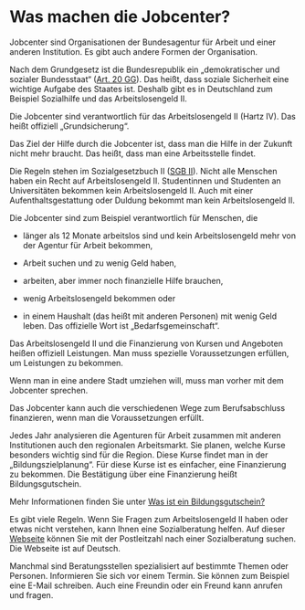 # Was machen die Jobcenter?

Jobcenter sind Organisationen der Bundesagentur für Arbeit und einer anderen Institution. Es gibt auch andere Formen der Organisation.

Nach dem Grundgesetz ist die Bundesrepublik ein „demokratischer und sozialer Bundesstaat“ \([Art. 20 GG](http://www.gesetze-im-internet.de/gg/art_20.html)\). Das heißt, dass soziale Sicherheit eine wichtige Aufgabe des Staates ist. Deshalb gibt es in Deutschland zum Beispiel Sozialhilfe und das Arbeitslosengeld II.

Die Jobcenter sind verantwortlich für das Arbeitslosengeld II \(Hartz IV\). Das heißt offiziell „Grundsicherung“.

Das Ziel der Hilfe durch die Jobcenter ist, dass man die Hilfe in der Zukunft nicht mehr braucht. Das heißt, dass man eine Arbeitsstelle findet.

Die Regeln stehen im Sozialgesetzbuch II \([SGB II](http://www.gesetze-im-internet.de/sgb_2/)\). Nicht alle Menschen haben ein Recht auf Arbeitslosengeld II. Studentinnen und Studenten an Universitäten bekommen kein Arbeitslosengeld II. Auch mit einer Aufenthaltsgestattung oder Duldung bekommt man kein Arbeitslosengeld II.

Die Jobcenter sind zum Beispiel verantwortlich für Menschen, die

* länger als 12 Monate arbeitslos sind und kein Arbeitslosengeld mehr von der Agentur für Arbeit bekommen,

* Arbeit suchen und zu wenig Geld haben,

* arbeiten, aber immer noch finanzielle Hilfe brauchen,

* wenig Arbeitslosengeld bekommen oder

* in einem Haushalt \(das heißt mit anderen Personen\) mit wenig Geld leben. Das offizielle Wort ist „Bedarfsgemeinschaft“.


Das Arbeitslosengeld II und die Finanzierung von Kursen und Angeboten heißen offiziell Leistungen. Man muss spezielle Voraussetzungen erfüllen, um Leistungen zu bekommen.

Wenn man in eine andere Stadt umziehen will, muss man vorher mit dem Jobcenter sprechen.

Das Jobcenter kann auch die verschiedenen Wege zum Berufsabschluss finanzieren, wenn man die Voraussetzungen erfüllt.

Jedes Jahr analysieren die Agenturen für Arbeit zusammen mit anderen Institutionen auch den regionalen Arbeitsmarkt. Sie planen, welche Kurse besonders wichtig sind für die Region. Diese Kurse findet man in der „Bildungszielplanung“. Für diese Kurse ist es einfacher, eine Finanzierung zu bekommen. Die Bestätigung über eine Finanzierung heißt Bildungsgutschein.

Mehr Informationen finden Sie unter [Was ist ein Bildungsgutschein?](#bildungsgutschein)

Es gibt viele Regeln. Wenn Sie Fragen zum Arbeitslosengeld II haben oder etwas nicht verstehen, kann Ihnen eine Sozialberatung helfen. Auf dieser [Webseite](http://www.my-sozialberatung.de/adressen/@@suche-erweitert?-C=) können Sie mit der Postleitzahl nach einer Sozialberatung suchen. Die Webseite ist auf Deutsch.

Manchmal sind Beratungsstellen spezialisiert auf bestimmte Themen oder Personen. Informieren Sie sich vor einem Termin. Sie können zum Beispiel eine E-Mail schreiben. Auch eine Freundin oder ein Freund kann anrufen und fragen.

